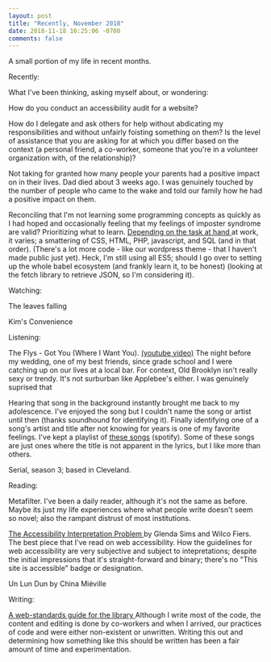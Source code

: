 ```yaml
---
layout: post
title: "Recently, November 2018"
date: 2018-11-18 16:25:06 -0700
comments: false
---
```


A small portion of my life in recent months. 

Recently: 

What I've been thinking, asking myself about, or wondering: 

How do you conduct an accessibility audit for a website? 

How do I delegate and ask others for help without abdicating my responsibilities and without unfairly foisting something on them? 
Is the level of assistance that you are asking for at which you differ based on the context (a personal friend, a co-worker, someone that you're in a volunteer organization with, of the relationship)? 

Not taking for granted how many people your parents had a positive impact on in their lives. Dad 
died about 3 weeks ago. I was genuinely touched by the number of people who came to the wake and told our family how he had a positive impact on them. 

Reconciling that I'm not learning some programming concepts as quickly as I had hoped and occasionally feeling that my feelings of imposter syndrome are valid? Prioritizing what to learn. <a href="https://gitlab.com/cpl/site2/issues"> Depending on the task at hand </a> at work, it varies; a smattering of CSS, HTML, PHP, javascript, and SQL (and in that order). 
(There's a lot more code - like our wordpress theme - that I haven't made public just yet).
Heck, I'm still using all ES5; should I go over to setting up the whole babel ecosystem (and frankly learn it, to be honest) (looking at the fetch library to retrieve JSON, so I'm considering it). 

Watching: 

The leaves falling

Kim's Convenience

Listening: 

The Flys - Got You (Where I Want You). <a href="https://www.youtube.com/watch?v=BM_OWaItNJM">(youtube video)</a> The night before my wedding, one of my best friends, since grade school and I were catching up on our lives at a local bar. For context, Old Brooklyn isn't really sexy or trendy. It's not surburban like Applebee's either. I was genuinely suprised that 

Hearing that song in the background instantly brought me back to my adolescence. I've enjoyed the song but I couldn't name the song or artist until then (thanks soundhound for identifying it).  Finally identifying one of a song's artist and title after not knowing for years is one of my favorite feelings. I've kept a playlist of <a href="https://open.spotify.com/user/skorasaurus/playlist/1GfyvC6gfbu3MA6RdxiVsb?si=acWs7FTWTD66bA0xtL4O5g">these songs</a> (spotify). Some of these songs are just ones where the title is not apparent in the lyrics, but I like more than others. 


Serial, season 3; based in Cleveland.

Reading:

Metafilter. I've been a daily reader, although it's not the same as before. Maybe its just my life experiences where what people write doesn't seem so novel; also the rampant distrust of most institutions. 

<a href="http://www.webaxe.org/accessibility-interpretation-problem/"> The Accessibility Interpretation Problem </a> by Glenda Sims and Wilco Fiers. The best piece that I've read on web accessibility. How the guidelines for web accessibility are very subjective and subject to 
intepretations; despite the initial impressions that it's straight-forward and binary; there's no "This site is accessible" badge or designation.

Un Lun Dun by China Miéville 

Writing: 

<a href="https://cpl.org/web-standards/"> A web-standards guide for the library </a> Although I write most of the code, the content and editing is done by co-workers and when I arrived, our practices of code and were either non-existent or unwritten. 
Writing this out and determining how something like this should be written has been a fair amount of time and experimentation. 